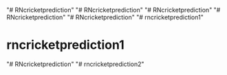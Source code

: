 "# RNcricketprediction" 
"# RNcricketprediction" 
"# RNcricketprediction" 
"# RNcricketprediction" 
"# RNcricketprediction" 
"# rncricketprediction1" 
# rncricketprediction1
"# RNcricketprediction" 
"# rncricketprediction2" 

